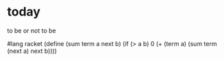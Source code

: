 # today
to be or not to be

#lang racket
(define (sum term a next b)
  (if (> a b)
      0
      (+ (term a)
         (sum term (next a) next b))))
